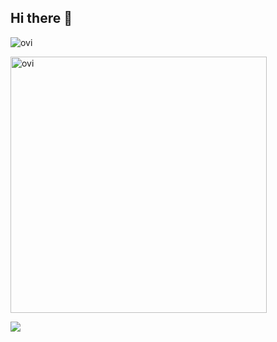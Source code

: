 ## Hi there 👋

<!--
**hikarukitamura-0/hikarukitamura-0** is a ✨ _special_ ✨ repository because its `README.md` (this file) appears on your GitHub profile.

Here are some ideas to get you started:

- 🔭 I’m currently working on ...
- 🌱 I’m currently learning ...
- 👯 I’m looking to collaborate on ...
- 🤔 I’m looking for help with ...
- 💬 Ask me about ...
- 📫 How to reach me: ...
- 😄 Pronouns: ...
- ⚡ Fun fact: ...
-->
<img src="https://github-readme-stats.vercel.app/api/top-langs?hikarukitamura-0=hikarukitamura-0&show_icons=true&locale=en&layout=compact&theme=chartreuse-dark" alt="ovi" /></p>

<img src="https://github-readme-stats.vercel.app/api?hikarukitamura-0=hikarukitamura-0&show_icons=true&locale=en&theme=chartreuse-dark" alt="ovi" width="410" /></p>


<img src="https://github-profile-trophy.vercel.app/?hikarukitamura-0=hikarukitamura-0&theme=juicyfresh&no-bg=true" />
